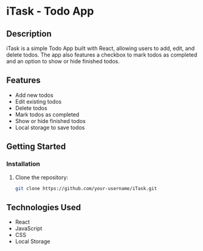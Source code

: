 # iTask - Todo App

## Description
iTask is a simple Todo App built with React, allowing users to add, edit, and delete todos. The app also features a checkbox to mark todos as completed and an option to show or hide finished todos.

## Features
- Add new todos
- Edit existing todos
- Delete todos
- Mark todos as completed
- Show or hide finished todos
- Local storage to save todos

## Getting Started

### Installation
1. Clone the repository:
   ```sh
   git clone https://github.com/your-username/iTask.git

## Technologies Used
- React
- JavaScript
- CSS
- Local Storage
